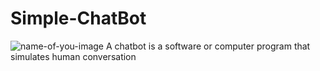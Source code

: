 # Simple-ChatBot
![name-of-you-image](https://www.revechat.com/wp-content/uploads/2019/10/146-Top-10-Chatbot-Use-Cases-That-Really-Work.jpg)
A chatbot is a software or computer program that simulates human conversation 
